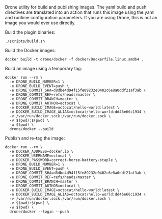 Drone utility for build and publishing images. The yaml build and push directives are translated into an action that runs this image using the yaml and runtime configuration parameters. If you are using Drone, this is not an image you would ever use directly.


Build the plugin binaries:

```
./scripts/build.sh
```

Build the Docker images:

```
docker build -t drone/docker -f docker/Dockerfile.linux.amd64 .
```

Build an image using a temporary tag:

```
docker run --rm \
  -e DRONE_BUILD_NUMBER=1 \
  -e DRONE_BUILD_EVENT=push \
  -e DRONE_COMMIT_SHA=d8dbe4d94f15fe89232e0402c6e8a0ddf21af3ab \
  -e DRONE_COMMIT_REF=refs/heads/master \
  -e DRONE_COMMIT_BRANCH=master \
  -e DRONE_COMMIT_AUTHOR=octocat \
  -e DOCKER_BUILD_IMAGE=octocat/hello-world:latest \
  -e DOCKER_BUILD_IMAGE_ALIAS=octocat/hello-world:dd45e66c1934 \
  -v /var/run/docker.sock:/var/run/docker.sock \
  -v $(pwd):$(pwd) \
  -w $(pwd) \
  drone/docker --build
```

Publish and re-tag the image:

```
docker run --rm \
  -e DOCKER_ADDRESS=docker.io \
  -e DOCKER_USERNAME=octocat \
  -e DOCKER_PASSWORD=correct-horse-battery-staple \
  -e DRONE_BUILD_NUMBER=1 \
  -e DRONE_BUILD_EVENT=push \
  -e DRONE_COMMIT_SHA=d8dbe4d94f15fe89232e0402c6e8a0ddf21af3ab \
  -e DRONE_COMMIT_REF=refs/heads/master \
  -e DRONE_COMMIT_BRANCH=master \
  -e DRONE_COMMIT_AUTHOR=octocat \
  -e DOCKER_BUILD_IMAGE=octocat/hello-world:latest \
  -e DOCKER_BUILD_IMAGE_ALIAS=octocat/hello-world:dd45e66c1934 \
  -v /var/run/docker.sock:/var/run/docker.sock \
  -v $(pwd):$(pwd) \
  -w $(pwd) \
  drone/docker --login --push
```
